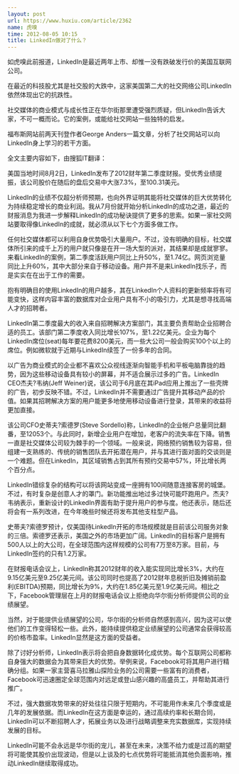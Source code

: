 ```yaml
---
layout: post
url: https://www.huxiu.com/article/2362
name: 虎嗅
time: 2012-08-05 10:15
title: LinkedIn做对了什么？
---
```

如虎嗅此前报道，LinkedIn是最近两年上市、却惟一没有跌破发行价的美国互联网公司。

在最近的科技股尤其是社交股的大跌中，这家美国第二大的社交网络公司LinkedIn依然体现出它的抗跌性。

社交媒体的商业模式与成长性正在华尔街那里遭受强烈质疑，但LinkedIn告诉大家，不可一概而论。它的案例，或能给社交网站一些独特的启发。

福布斯网站前两天刊登作者George Anders一篇文章，分析了社交网站可以向LinkedIn身上学习的若干方面。

全文主要内容如下，由搜狐IT翻译：

美国当地时间8月2日，LinkedIn发布了2012财年第二季度财报。受优秀业绩提振，该公司股价在随后的盘后交易中大涨7.3%，至100.31美元。

LinkedIn的业绩不仅超分析师预期，也向外界证明其能将社交媒体的巨大优势转化为持续稳定增长的商业利润。我从7月份就开始分析LinkedIn的成功之道，最近的财报消息为我进一步解释LinkedIn的成功秘诀提供了更多的思索。如果一家社交网站要取得像LinkedIn的成就，就必须从以下七个方面多做工作。

任何社交媒体都可以利用自身优势吸引大量用户。不过，没有明确的目标，社交媒体所引来的成千上万的用户就只像是在开一场大型的派对，其结果却是成就寥寥。来看LinkedIn的案例，第二季度活跃用户同比上升50%，至1.74亿。网页浏览量同比上升60%，其中大部分来自于移动设备。用户并不是来LinkedIn找乐子，而是实实在在出于工作的需要。

抱有明确目的使用LinkedIn的用户越多，其在LinkedIn个人资料的更新频率将有可能变快，这样内容丰富的数据库对企业用户具有不小的吸引力，尤其是想寻找高端人才的招聘者。

LinkedIn第二季度最大的收入来自招聘解决方案部门，其主要负责帮助企业招聘合适的员工。该部门第二季度收入同比增长107%，至1.22亿美元。企业为每个LinkedIn席位(seat)每年要花费8200美元，而一些大公司一般会购买100个以上的席位。例如微软就于近期与LinkedIn续签了一份多年的合同。

以广告为商业模式的企业都不喜欢公众视线逐渐向智能手机和平板电脑靠拢的趋势，因为这些移动设备具有较小的屏幕，并不适合展示过多的广告。LinkedIn CEO杰夫?韦纳(Jeff Weiner)说，该公司于6月底在其iPad应用上推出了一些壳牌的广告，初步反映不错。不过，LinkedIn并不需要通过广告提升其移动产品的价值。如果其招聘解决方案的用户能更多地使用移动设备进行登录，其带来的收益将更加直接。

该公司CFO史蒂夫?索德罗(Steve Sordello)称，LinkedIn的企业帐户总量同比翻番，至12053个。与此同时，新增企业用户在增加，老客户的流失率在下降。销售一直是社交媒体公司较为棘手的一个领域。一般来说，网络预约销售较为容易，但组建一支熟练的、传统的销售团队去开拓潜在用户，并与其进行面对面的交谈则是一个难题。但在LinkedIn，其区域销售占到其所有预约交易中57%，环比增长两个百分点。

LinkedIn错综复杂的结构可以将该网站变成一座拥有100间随意连接客房的城堡。不过，有时复杂是创意人才的罩门。新功能推出地过多过快可能吓跑用户。杰夫?韦纳表示，重新设计的LinkedIn界面有助于提升用户的参与度。他还表示，随后还将会有一系列改进，在今年晚些时候还将发布其他支柱型产品。

史蒂夫?索德罗预计，仅美国待LinkedIn开拓的市场规模就是目前该公司服务对象的三倍。索德罗还表示，美国之外的市场更加广阔。LinkedIn的目标客户是拥有500人以上的大公司，在全球范围内这样规模的公司有7万至8万家。目前，与LinkedIn签约的只有1.2万家。

在财报电话会议上，LinkedIn称其2012财年的收入能实现同比增长3%，大约在9.15亿美元至9.25亿美元间。该公司同时也提高了2012财年息税折旧及摊销前盈利(EBITDA)预期，同比增长为9%，大约在1.85亿美元至1.9亿美元间。相比之下，Facebook管理层在上月的财报电话会议上拒绝向华尔街分析师提供公司的业绩展望。

当然，对于能提供业绩展望的公司，华尔街的分析师自然感到高兴，因为这可以使他们的工作变得轻松一些。此外，能持续提供稳定业绩展望的公司通常会获得较高的价格市盈率。LinkedIn显然是这方面的受益者。

除了讨好分析师，LinkedIn表示将会把自身数据转化成优势。每个互联网公司都称自身强大的数据会为其带来巨大的优势。举例来说，Facebook可将其用户进行精确分组。如果一家主营喜马拉雅山探险业务的公司需要一些富有的消费者，Facebook可迅速圈定全球范围内对远足或登山感兴趣的高盛员工，并帮助其进行推广。

不过，强大数据攻势带来的好处往往只限于短期内，不可能用作未来几个季度或是几年的发展依据。而LinkedIn在这方面是幸运的，通过高续约率和长期合同，LinkedIn可以不断招聘人才，拓展业务以及进行战略调整来充实数据库，实现持续发展的目标。

LinkedIn可能不会永远是华尔街的宠儿，甚至在未来，决策不给力或是过高的期望将可能使其股价出现波动，但是以上谈及的七点优势将可能抵消其他负面影响，推动LinkedIn继续取得成功。

